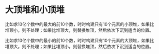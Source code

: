 # 大顶堆和小顶堆

比如求10亿个数中的最大的前10个数，时时构建只有10个元素的小顶堆，如果比堆顶小，则不处理；如果比堆顶大，则替换堆顶，然后依次下沉到适当的位置。

比如求10亿个数中的最小的前10个数，时时构建只有10个元素的大顶堆，如果比堆顶大，则不处理；如果比堆顶小，则替换堆顶，然后依次下沉到适当的位置。